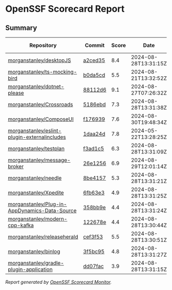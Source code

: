 # OpenSSF Scorecard Report

## Summary

| Repository | Commit | Score | Date | Score Delta | Report | StepSecurity |
| -- | -- | -- | -- | -- | -- | -- |
| [morganstanley/desktopJS](https://github.com/morganstanley/desktopJS) | [a2ced35](https://github.com/morganstanley/desktopJS/commit/a2ced35d2f5d5d6bf1e725dad6ea5860528ce274) | 8.4 | 2024-08-28T13:31:15Z | -0.1 / [Details](https://ossf.github.io/scorecard-visualizer/#/projects/github.com/morganstanley/desktopJS/compare/dd2e6987cf874b002396a7dabe95028c5c503dd4/a2ced35d2f5d5d6bf1e725dad6ea5860528ce274) | [View](https://ossf.github.io/scorecard-visualizer/#/projects/github.com/morganstanley/desktopJS/commit/a2ced35d2f5d5d6bf1e725dad6ea5860528ce274) | [Fix it](https://app.stepsecurity.io/securerepo?repo=morganstanley/desktopJS) |
| [morganstanley/ts-mocking-bird](https://github.com/morganstanley/ts-mocking-bird) | [b0da5cd](https://github.com/morganstanley/ts-mocking-bird/commit/b0da5cdb8e2a473d2d910f103440a43430e465ca) | 5.5 | 2024-08-21T13:32:52Z | 0 / [Details](https://ossf.github.io/scorecard-visualizer/#/projects/github.com/morganstanley/ts-mocking-bird/compare/b0da5cdb8e2a473d2d910f103440a43430e465ca/b0da5cdb8e2a473d2d910f103440a43430e465ca) | [View](https://ossf.github.io/scorecard-visualizer/#/projects/github.com/morganstanley/ts-mocking-bird/commit/b0da5cdb8e2a473d2d910f103440a43430e465ca) | [Fix it](https://app.stepsecurity.io/securerepo?repo=morganstanley/ts-mocking-bird) |
| [morganstanley/dotnet-please](https://github.com/morganstanley/dotnet-please) | [88112d6](https://github.com/morganstanley/dotnet-please/commit/88112d62daaa597b33e970e41b2adc66370cee13) | 9.1 | 2024-08-27T07:26:32Z | 0 / [Details](https://ossf.github.io/scorecard-visualizer/#/projects/github.com/morganstanley/dotnet-please/compare/9071ab5e05b448edb486944e4e00a58531e3ae4d/88112d62daaa597b33e970e41b2adc66370cee13) | [View](https://ossf.github.io/scorecard-visualizer/#/projects/github.com/morganstanley/dotnet-please/commit/88112d62daaa597b33e970e41b2adc66370cee13) | [Fix it](https://app.stepsecurity.io/securerepo?repo=morganstanley/dotnet-please) |
| [morganstanley/Crossroads](https://github.com/morganstanley/Crossroads) | [5186ebd](https://github.com/morganstanley/Crossroads/commit/5186ebd197976458c99cb1ddeac5f2ee7462cfa0) | 7.3 | 2024-08-28T13:31:38Z | -0.1 / [Details](https://ossf.github.io/scorecard-visualizer/#/projects/github.com/morganstanley/Crossroads/compare/1c10e7ee4d173caed944313a4d37a75210998652/5186ebd197976458c99cb1ddeac5f2ee7462cfa0) | [View](https://ossf.github.io/scorecard-visualizer/#/projects/github.com/morganstanley/Crossroads/commit/5186ebd197976458c99cb1ddeac5f2ee7462cfa0) | [Fix it](https://app.stepsecurity.io/securerepo?repo=morganstanley/Crossroads) |
| [morganstanley/ComposeUI](https://github.com/morganstanley/ComposeUI) | [f176939](https://github.com/morganstanley/ComposeUI/commit/f176939d616361cb6ddd8954c6bf52a0cb7cefc4) | 7.6 | 2024-08-30T19:48:34Z | 0 / [Details](https://ossf.github.io/scorecard-visualizer/#/projects/github.com/morganstanley/ComposeUI/compare/7a5c0e92c520f522fa0805bd21414b4bb82feda2/f176939d616361cb6ddd8954c6bf52a0cb7cefc4) | [View](https://ossf.github.io/scorecard-visualizer/#/projects/github.com/morganstanley/ComposeUI/commit/f176939d616361cb6ddd8954c6bf52a0cb7cefc4) | [Fix it](https://app.stepsecurity.io/securerepo?repo=morganstanley/ComposeUI) |
| [morganstanley/eslint-plugin-externalincludes](https://github.com/morganstanley/eslint-plugin-externalincludes) | [1daa24d](https://github.com/morganstanley/eslint-plugin-externalincludes/commit/1daa24d376075c08ff6c76142724cfc523026dfc) | 7.8 | 2024-05-22T13:28:25Z | 0 / [Details](https://ossf.github.io/scorecard-visualizer/#/projects/github.com/morganstanley/eslint-plugin-externalincludes/compare/1daa24d376075c08ff6c76142724cfc523026dfc/1daa24d376075c08ff6c76142724cfc523026dfc) | [View](https://ossf.github.io/scorecard-visualizer/#/projects/github.com/morganstanley/eslint-plugin-externalincludes/commit/1daa24d376075c08ff6c76142724cfc523026dfc) | [Fix it](https://app.stepsecurity.io/securerepo?repo=morganstanley/eslint-plugin-externalincludes) |
| [morganstanley/testplan](https://github.com/morganstanley/testplan) | [f3ad1c5](https://github.com/morganstanley/testplan/commit/f3ad1c55fa09937eb238d6891ab5707f9ea59847) | 6.3 | 2024-08-28T13:31:09Z | 0 / [Details](https://ossf.github.io/scorecard-visualizer/#/projects/github.com/morganstanley/testplan/compare/5a1e45e1b16810feab863b3918d6c12be508da96/f3ad1c55fa09937eb238d6891ab5707f9ea59847) | [View](https://ossf.github.io/scorecard-visualizer/#/projects/github.com/morganstanley/testplan/commit/f3ad1c55fa09937eb238d6891ab5707f9ea59847) | [Fix it](https://app.stepsecurity.io/securerepo?repo=morganstanley/testplan) |
| [morganstanley/message-broker](https://github.com/morganstanley/message-broker) | [26e1256](https://github.com/morganstanley/message-broker/commit/26e12569cb1663bd48d888c1c34a58385177cc39) | 6.9 | 2024-08-29T12:01:14Z | -0.2 / [Details](https://ossf.github.io/scorecard-visualizer/#/projects/github.com/morganstanley/message-broker/compare/f6033027fbd219dafa3862c9968f312ad8a6ff73/26e12569cb1663bd48d888c1c34a58385177cc39) | [View](https://ossf.github.io/scorecard-visualizer/#/projects/github.com/morganstanley/message-broker/commit/26e12569cb1663bd48d888c1c34a58385177cc39) | [Fix it](https://app.stepsecurity.io/securerepo?repo=morganstanley/message-broker) |
| [morganstanley/needle](https://github.com/morganstanley/needle) | [8be4157](https://github.com/morganstanley/needle/commit/8be415743c390ade27ad92cde18f17cbc486701d) | 5.3 | 2024-08-28T13:31:21Z | -0.2 / [Details](https://ossf.github.io/scorecard-visualizer/#/projects/github.com/morganstanley/needle/compare/8be415743c390ade27ad92cde18f17cbc486701d/8be415743c390ade27ad92cde18f17cbc486701d) | [View](https://ossf.github.io/scorecard-visualizer/#/projects/github.com/morganstanley/needle/commit/8be415743c390ade27ad92cde18f17cbc486701d) | [Fix it](https://app.stepsecurity.io/securerepo?repo=morganstanley/needle) |
| [morganstanley/Xpedite](https://github.com/morganstanley/Xpedite) | [6fb63e3](https://github.com/morganstanley/Xpedite/commit/6fb63e36def7b80316b0977b3609dd6a4eb36f50) | 4.9 | 2024-08-28T13:31:25Z | 0 / [Details](https://ossf.github.io/scorecard-visualizer/#/projects/github.com/morganstanley/Xpedite/compare/306e8801884d0838d8cd77ed3bd4991da71b7c85/6fb63e36def7b80316b0977b3609dd6a4eb36f50) | [View](https://ossf.github.io/scorecard-visualizer/#/projects/github.com/morganstanley/Xpedite/commit/6fb63e36def7b80316b0977b3609dd6a4eb36f50) | [Fix it](https://app.stepsecurity.io/securerepo?repo=morganstanley/Xpedite) |
| [morganstanley/Plug-in-AppDynamics-Data-Source](https://github.com/morganstanley/Plug-in-AppDynamics-Data-Source) | [358bb9e](https://github.com/morganstanley/Plug-in-AppDynamics-Data-Source/commit/358bb9ebe57ece961be43b43130789f15a48d5fe) | 4.4 | 2024-08-28T13:31:24Z | -0.2 / [Details](https://ossf.github.io/scorecard-visualizer/#/projects/github.com/morganstanley/Plug-in-AppDynamics-Data-Source/compare/358bb9ebe57ece961be43b43130789f15a48d5fe/358bb9ebe57ece961be43b43130789f15a48d5fe) | [View](https://ossf.github.io/scorecard-visualizer/#/projects/github.com/morganstanley/Plug-in-AppDynamics-Data-Source/commit/358bb9ebe57ece961be43b43130789f15a48d5fe) | [Fix it](https://app.stepsecurity.io/securerepo?repo=morganstanley/Plug-in-AppDynamics-Data-Source) |
| [morganstanley/modern-cpp-kafka](https://github.com/morganstanley/modern-cpp-kafka) | [122678e](https://github.com/morganstanley/modern-cpp-kafka/commit/122678e881de94721458fd948f38e65366b68689) | 4.4 | 2024-08-28T13:30:44Z | 0 / [Details](https://ossf.github.io/scorecard-visualizer/#/projects/github.com/morganstanley/modern-cpp-kafka/compare/122678e881de94721458fd948f38e65366b68689/122678e881de94721458fd948f38e65366b68689) | [View](https://ossf.github.io/scorecard-visualizer/#/projects/github.com/morganstanley/modern-cpp-kafka/commit/122678e881de94721458fd948f38e65366b68689) | [Fix it](https://app.stepsecurity.io/securerepo?repo=morganstanley/modern-cpp-kafka) |
| [morganstanley/releaseherald](https://github.com/morganstanley/releaseherald) | [cef3f53](https://github.com/morganstanley/releaseherald/commit/cef3f533b03f551ff0b68c7f9856f21008146d5d) | 5.5 | 2024-08-28T13:30:51Z | 0 / [Details](https://ossf.github.io/scorecard-visualizer/#/projects/github.com/morganstanley/releaseherald/compare/cef3f533b03f551ff0b68c7f9856f21008146d5d/cef3f533b03f551ff0b68c7f9856f21008146d5d) | [View](https://ossf.github.io/scorecard-visualizer/#/projects/github.com/morganstanley/releaseherald/commit/cef3f533b03f551ff0b68c7f9856f21008146d5d) | [Fix it](https://app.stepsecurity.io/securerepo?repo=morganstanley/releaseherald) |
| [morganstanley/binlog](https://github.com/morganstanley/binlog) | [3f5bc95](https://github.com/morganstanley/binlog/commit/3f5bc950d481d768505c3694243bdefaddfbd6b5) | 4.8 | 2024-08-28T13:31:27Z | 0 / [Details](https://ossf.github.io/scorecard-visualizer/#/projects/github.com/morganstanley/binlog/compare/3f5bc950d481d768505c3694243bdefaddfbd6b5/3f5bc950d481d768505c3694243bdefaddfbd6b5) | [View](https://ossf.github.io/scorecard-visualizer/#/projects/github.com/morganstanley/binlog/commit/3f5bc950d481d768505c3694243bdefaddfbd6b5) | [Fix it](https://app.stepsecurity.io/securerepo?repo=morganstanley/binlog) |
| [morganstanley/gradle-plugin-application](https://github.com/morganstanley/gradle-plugin-application) | [dd07fac](https://github.com/morganstanley/gradle-plugin-application/commit/dd07fac568c260bf17ad7ad0ac7bd9f1263e4ac1) | 3.9 | 2024-08-28T13:31:15Z | 0 / [Details](https://ossf.github.io/scorecard-visualizer/#/projects/github.com/morganstanley/gradle-plugin-application/compare/dd07fac568c260bf17ad7ad0ac7bd9f1263e4ac1/dd07fac568c260bf17ad7ad0ac7bd9f1263e4ac1) | [View](https://ossf.github.io/scorecard-visualizer/#/projects/github.com/morganstanley/gradle-plugin-application/commit/dd07fac568c260bf17ad7ad0ac7bd9f1263e4ac1) | [Fix it](https://app.stepsecurity.io/securerepo?repo=morganstanley/gradle-plugin-application) |

_Report generated by [OpenSSF Scorecard Monitor](https://github.com/ossf/scorecard-monitor)._
